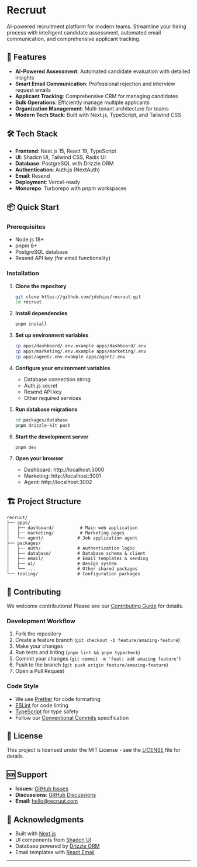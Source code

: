 # Recruut

AI-powered recruitment platform for modern teams. Streamline your hiring process with intelligent candidate assessment, automated email communication, and comprehensive applicant tracking.

## 🚀 Features

- **AI-Powered Assessment**: Automated candidate evaluation with detailed insights
- **Smart Email Communication**: Professional rejection and interview request emails
- **Applicant Tracking**: Comprehensive CRM for managing candidates
- **Bulk Operations**: Efficiently manage multiple applicants
- **Organization Management**: Multi-tenant architecture for teams
- **Modern Tech Stack**: Built with Next.js, TypeScript, and Tailwind CSS

## 🛠️ Tech Stack

- **Frontend**: Next.js 15, React 19, TypeScript
- **UI**: Shadcn UI, Tailwind CSS, Radix UI
- **Database**: PostgreSQL with Drizzle ORM
- **Authentication**: Auth.js (NextAuth)
- **Email**: Resend
- **Deployment**: Vercel-ready
- **Monorepo**: Turborepo with pnpm workspaces

## 📦 Quick Start

### Prerequisites

- Node.js 18+ 
- pnpm 8+
- PostgreSQL database
- Resend API key (for email functionality)

### Installation

1. **Clone the repository**
   ```bash
   git clone https://github.com/jdships/recruut.git
   cd recruut
   ```

2. **Install dependencies**
   ```bash
   pnpm install
   ```

3. **Set up environment variables**
   ```bash
   cp apps/dashboard/.env.example apps/dashboard/.env
   cp apps/marketing/.env.example apps/marketing/.env
   cp apps/agent/.env.example apps/agent/.env
   ```

4. **Configure your environment variables**
   - Database connection string
   - Auth.js secret
   - Resend API key
   - Other required services

5. **Run database migrations**
   ```bash
   cd packages/database
   pnpm drizzle-kit push
   ```

6. **Start the development server**
   ```bash
   pnpm dev
   ```

7. **Open your browser**
   - Dashboard: http://localhost:3000
   - Marketing: http://localhost:3001
   - Agent: http://localhost:3002

## 🏗️ Project Structure

```
recruut/
├── apps/
│   ├── dashboard/          # Main web application
│   ├── marketing/          # Marketing pages
│   └── agent/             # Job application agent
├── packages/
│   ├── auth/              # Authentication logic
│   ├── database/          # Database schema & client
│   ├── email/             # Email templates & sending
│   ├── ui/                # Design system
│   └── ...                # Other shared packages
└── tooling/               # Configuration packages
```

## 🤝 Contributing

We welcome contributions! Please see our [Contributing Guide](CONTRIBUTING.md) for details.

### Development Workflow

1. Fork the repository
2. Create a feature branch (`git checkout -b feature/amazing-feature`)
3. Make your changes
4. Run tests and linting (`pnpm lint && pnpm typecheck`)
5. Commit your changes (`git commit -m 'feat: add amazing feature'`)
6. Push to the branch (`git push origin feature/amazing-feature`)
7. Open a Pull Request

### Code Style

- We use [Prettier](https://prettier.io/) for code formatting
- [ESLint](https://eslint.org/) for code linting
- [TypeScript](https://www.typescriptlang.org/) for type safety
- Follow our [Conventional Commits](https://www.conventionalcommits.org/) specification

## 📄 License

This project is licensed under the MIT License - see the [LICENSE](LICENSE) file for details.

## 🆘 Support

- **Issues**: [GitHub Issues](https://github.com/jdships/recruut/issues)
- **Discussions**: [GitHub Discussions](https://github.com/jdships/recruut/discussions)
- **Email**: hello@recruut.com

## 🙏 Acknowledgments

- Built with [Next.js](https://nextjs.org/)
- UI components from [Shadcn UI](https://ui.shadcn.com/)
- Database powered by [Drizzle ORM](https://orm.drizzle.team/)
- Email templates with [React Email](https://react.email/)

---